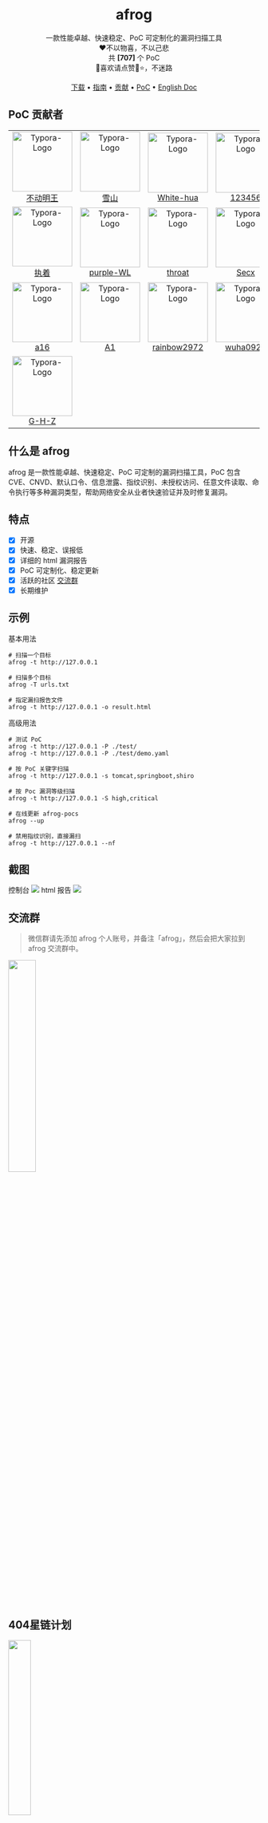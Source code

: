 <h1 align="center">afrog</h1>
<p align="center">一款性能卓越、快速稳定、PoC 可定制化的漏洞扫描工具<br/>❤️不以物喜，不以己悲<br/>共 <b>[707]</b> 个 PoC <br/>🐸喜欢请点赞🌟⭐，不迷路</p>

<p align="center" dir="auto">
  <a href="https://github.com/zan8in/afrog/releases">下载</a> •
  <a href="https://github.com/zan8in/afrog/blob/main/docs/GUIDE.md">指南</a> •
  <a href="https://github.com/zan8in/afrog/blob/main/docs/CONTRIBUTION.md">贡献</a> •
  <a href="https://github.com/zan8in/afrog/tree/main/pocs/afrog-pocs">PoC</a> •
  <!-- <a href="https://github.com/zan8in/afrog/blob/main/docs/POCLIST.md">列表</a> • -->
  <a href="https://github.com/zan8in/afrog/blob/main/docs/README_en.md">English Doc</a>
</p>

## PoC 贡献者



<div><table frame=void>
	<tr>
        <td align="center">
            <img src="https://github.com/zan8in/afrog/blob/main/images/contributors/1.png"
                  alt="Typora-Logo"
                  height="120"/>
            <br>
            <a href="https://blog.csdn.net/U_U520">不动明王</a>
        </td>    
        <td align="center">
            <img src="https://github.com/zan8in/afrog/blob/main/images/contributors/2.png"
                  alt="Typora-Logo"
                  height="120"/>
            <br>
            <a href="https://www.linuxlz.com/">雪山</a>
        </td> 
        <td align="center">
            <img src="https://github.com/zan8in/afrog/blob/main/images/contributors/3.png"
                  alt="Typora-Logo"
                  height="120"/>
            <br>
            <a href="https://github.com/White-hua">White-hua</a>
        </td> 
        <td align="center">
            <img src="https://github.com/zan8in/afrog/blob/main/images/contributors/5.png"
                  alt="Typora-Logo"
                  height="120"/>
            <br>
            <a href="javascript:void(0)">123456</a>
        </td> 
        <td align="center">
            <img src="https://github.com/zan8in/afrog/blob/main/images/contributors/6.png"
                  alt="Typora-Logo"
                  height="120"/>
            <br>
            <a href="https://github.com/ifofor">ifofor</a>
        </td> 
        <td align="center">
            <img src="https://github.com/zan8in/afrog/blob/main/images/contributors/7.png"
                  alt="Typora-Logo"
                  height="120"/>
            <br>
            <a href="https://github.com/SkinAir">Air</a>
        </td>
	</tr>
    <tr>
        <td align="center">
            <img src="https://github.com/zan8in/afrog/blob/main/images/contributors/8.png"
                  alt="Typora-Logo"
                  height="120"/>
            <br>
            <a href="https://github.com/zhizhuoshuma">执着</a>
        </td>
        <td align="center">
            <img src="https://github.com/zan8in/afrog/blob/main/images/contributors/4.png"
                  alt="Typora-Logo"
                  height="120"/>
            <br>
            <a href="https://github.com/purple-WL">purple-WL</a>
        </td>
        <td align="center">
            <img src="https://github.com/zan8in/afrog/blob/main/images/contributors/9.png"
                  alt="Typora-Logo"
                  height="120"/>
            <br>
            <a href="javascript:void(0);">throat</a>
        </td>
        <td align="center">
            <img src="https://github.com/zan8in/afrog/blob/main/images/contributors/10.png"
                  alt="Typora-Logo"
                  height="120"/>
            <br>
            <a href="http://secx.store:4000/archives/">Secx</a>
        </td>
        <td align="center">
            <img src="https://github.com/zan8in/afrog/blob/main/images/contributors/11.png"
                  alt="Typora-Logo"
                  height="120"/>
            <br>
            <a href="https://github.com/yueyu0740">冰河</a>
        </td>
        <td align="center">
            <img src="https://github.com/zan8in/afrog/blob/main/images/contributors/12.png"
                  alt="Typora-Logo"
                  height="120"/>
            <br>
            <a href="javascript:void(0);">Sheen</a>
        </td>
	</tr>
    <tr>
        <td align="center">
            <img src="https://github.com/zan8in/afrog/blob/main/images/contributors/13.png"
                  alt="Typora-Logo"
                  height="120"/>
            <br>
            <a href="javascript:void(0);">a16</a>
        </td>
        <td align="center">
            <img src="https://github.com/zan8in/afrog/blob/main/images/contributors/14.png"
                  alt="Typora-Logo"
                  height="120"/>
            <br>
            <a href="javascript:void(0);">A1</a>
        </td>
        <td align="center">
            <img src="https://github.com/zan8in/afrog/blob/main/images/contributors/15.png"
                  alt="Typora-Logo"
                  height="120"/>
            <br>
            <a href="https://github.com/rainbow2972">rainbow2972</a>
        </td>
        <td align="center">
            <img src="https://github.com/zan8in/afrog/blob/main/images/contributors/16.png"
                  alt="Typora-Logo"
                  height="120"/>
            <br>
            <a href="https://github.com/wuha0926">wuha0926</a>
        </td>
        <td align="center">
            <img src="https://github.com/zan8in/afrog/blob/main/images/contributors/17.png"
                  alt="Typora-Logo"
                  height="120"/>
            <br>
            <a href="javascript:void(0);">茄子</a>
        </td>
        <td align="center">
            <img src="https://github.com/zan8in/afrog/blob/main/images/contributors/18.png"
                  alt="Typora-Logo"
                  height="120"/>
            <br>
            <a href="javascript:void(0);">lei_sec</a>
        </td>
	</tr>
    <tr>
        <td align="center">
            <img src="https://github.com/zan8in/afrog/blob/main/images/contributors/19.png"
                  alt="Typora-Logo"
                  height="120"/>
            <br>
            <a href="https://github.com/G-H-Z">G-H-Z</a>
        </td>
	</tr>		
</table></div>



## 什么是 afrog

afrog 是一款性能卓越、快速稳定、PoC 可定制的漏洞扫描工具，PoC 包含 CVE、CNVD、默认口令、信息泄露、指纹识别、未授权访问、任意文件读取、命令执行等多种漏洞类型，帮助网络安全从业者快速验证并及时修复漏洞。

## 特点

* [x] 开源
* [x] 快速、稳定、误报低
* [x] 详细的 html 漏洞报告
* [x] PoC 可定制化、稳定更新
* [x] 活跃的社区 [交流群](https://github.com/zan8in/afrog#%E4%BA%A4%E6%B5%81%E7%BE%A4)
* [x] 长期维护

## 示例

基本用法
```
# 扫描一个目标
afrog -t http://127.0.0.1

# 扫描多个目标
afrog -T urls.txt

# 指定漏扫报告文件
afrog -t http://127.0.0.1 -o result.html
```

高级用法

```
# 测试 PoC 
afrog -t http://127.0.0.1 -P ./test/ 
afrog -t http://127.0.0.1 -P ./test/demo.yaml 

# 按 PoC 关键字扫描 
afrog -t http://127.0.0.1 -s tomcat,springboot,shiro 

# 按 Poc 漏洞等级扫描 
afrog -t http://127.0.0.1 -S high,critical 

# 在线更新 afrog-pocs 
afrog --up 

# 禁用指纹识别，直接漏扫 
afrog -t http://127.0.0.1 --nf
```

## 截图
控制台
![](https://github.com/zan8in/afrog/blob/main/images/scan-new.png)
html 报告
![](https://github.com/zan8in/afrog/blob/main/images/report-new.png)

## 交流群

> 微信群请先添加 afrog 个人账号，并备注「afrog」，然后会把大家拉到 afrog 交流群中。

<img src="https://github.com/zan8in/afrog/blob/main/images/afrog.png" width="33%" />

## 404星链计划
<img src="https://github.com/knownsec/404StarLink-Project/raw/master/logo.png" width="30%">

afrog 现已加入 [404星链计划](https://github.com/knownsec/404StarLink)

## 免责声明

本工具仅面向**合法授权**的企业安全建设行为，如您需要测试本工具的可用性，请自行搭建靶机环境。

为避免被恶意使用，本项目所有收录的poc均为漏洞的理论判断，不存在漏洞利用过程，不会对目标发起真实攻击和漏洞利用。

在使用本工具进行检测时，您应确保该行为符合当地的法律法规，并且已经取得了足够的授权。**请勿对非授权目标进行扫描。**

如您在使用本工具的过程中存在任何非法行为，您需自行承担相应后果，我们将不承担任何法律及连带责任。

在安装并使用本工具前，请您**务必审慎阅读、充分理解各条款内容**，限制、免责条款或者其他涉及您重大权益的条款可能会以加粗、加下划线等形式提示您重点注意。 除非您已充分阅读、完全理解并接受本协议所有条款，否则，请您不要安装并使用本工具。您的使用行为或者您以其他任何明示或者默示方式表示接受本协议的，即视为您已阅读并同意本协议的约束。
